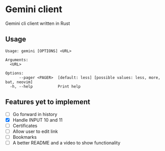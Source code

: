 # Gemini client

Gemini cli client written in Rust

## Usage

```
Usage: gemini [OPTIONS] <URL>

Arguments:
  <URL>

Options:
      --pager <PAGER>  [default: less] [possible values: less, more, bat, neovim]
  -h, --help           Print help
```

## Features yet to implement

- [ ] Go forward in history
- [x] Handle INPUT 10 and 11
- [ ] Certificates
- [ ] Allow user to edit link
- [ ] Bookmarks
- [ ] A better README and a video to show functionality

